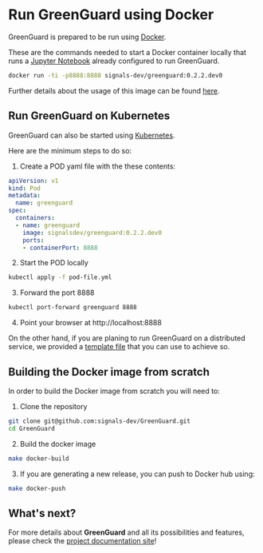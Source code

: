 # Run GreenGuard using Docker

GreenGuard is prepared to be run using [Docker](https://docker.com/).

These are the commands needed to start a Docker container locally that runs a [Jupyter Notebook](
https://jupyter.org/) already configured to run GreenGuard.

```bash
docker run -ti -p8888:8888 signals-dev/greenguard:0.2.2.dev0
```

Further details about the usage of this image can be found [here](
https://hub.docker.com/repository/docker/signalsdev/greenguard).

## Run GreenGuard on Kubernetes

GreenGuard can also be started using [Kubernetes](https://kubernetes.io/).

Here are the minimum steps to do so:

1. Create a POD yaml file with the these contents:

```yml
apiVersion: v1
kind: Pod
metadata:
  name: greenguard
spec:
  containers:
  - name: greenguard
    image: signalsdev/greenguard:0.2.2.dev0
    ports:
    - containerPort: 8888
```

2. Start the POD locally

```bash
kubectl apply -f pod-file.yml
```

3. Forward the port 8888

```bash
kubectl port-forward greenguard 8888
```

4. Point your browser at http://localhost:8888

On the other hand, if you are planing to run GreenGuard on a distributed service, we provided a
[template file](
https://github.com/signals-dev/GreenGuard/blob/master/docker/greenguard-deployment.yml)
that you can use to achieve so.

## Building the Docker image from scratch

In order to build the Docker image from scratch you will need to:

1. Clone the repository

```bash
git clone git@github.com:signals-dev/GreenGuard.git
cd GreenGuard
```

2. Build the docker image

```bash
make docker-build
```

3. If you are generating a new release, you can push to Docker hub using:

```bash
make docker-push
```

## What's next?

For more details about **GreenGuard** and all its possibilities and features, please check the
[project documentation site](https://signals-dev.github.io/GreenGuard/)!
